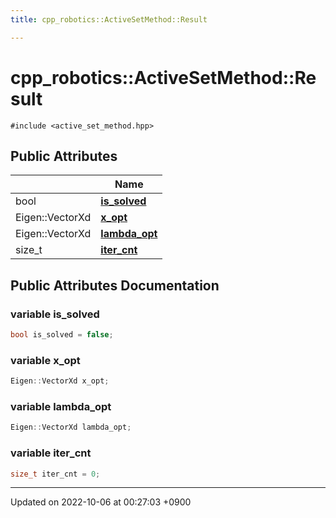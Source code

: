 ```yaml
---
title: cpp_robotics::ActiveSetMethod::Result

---
```


# cpp_robotics::ActiveSetMethod::Result






`#include <active_set_method.hpp>`

## Public Attributes

|                | Name           |
| -------------- | -------------- |
| bool | **[is_solved](/cpp_robotics/doxybook/Classes/structcpp__robotics_1_1ActiveSetMethod_1_1Result/#variable-is-solved)**  |
| Eigen::VectorXd | **[x_opt](/cpp_robotics/doxybook/Classes/structcpp__robotics_1_1ActiveSetMethod_1_1Result/#variable-x-opt)**  |
| Eigen::VectorXd | **[lambda_opt](/cpp_robotics/doxybook/Classes/structcpp__robotics_1_1ActiveSetMethod_1_1Result/#variable-lambda-opt)**  |
| size_t | **[iter_cnt](/cpp_robotics/doxybook/Classes/structcpp__robotics_1_1ActiveSetMethod_1_1Result/#variable-iter-cnt)**  |

## Public Attributes Documentation

### variable is_solved

```cpp
bool is_solved = false;
```


### variable x_opt

```cpp
Eigen::VectorXd x_opt;
```


### variable lambda_opt

```cpp
Eigen::VectorXd lambda_opt;
```


### variable iter_cnt

```cpp
size_t iter_cnt = 0;
```


-------------------------------

Updated on 2022-10-06 at 00:27:03 +0900